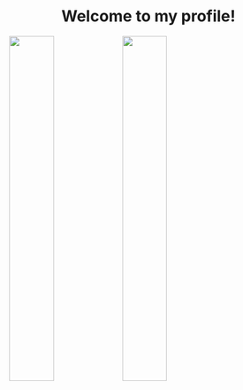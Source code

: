 
<h1 align="center">Welcome to my profile!</h1>

<img align="left" width="40%" src="https://github-readme-stats.vercel.app/api?username=KlymenkoVlad&show_icons=true&theme=dracula"/>

<img align="left" width="40%" src="https://github-readme-stats.vercel.app/api/top-langs/?username=KlymenkoVlad&layout=compact"/>

